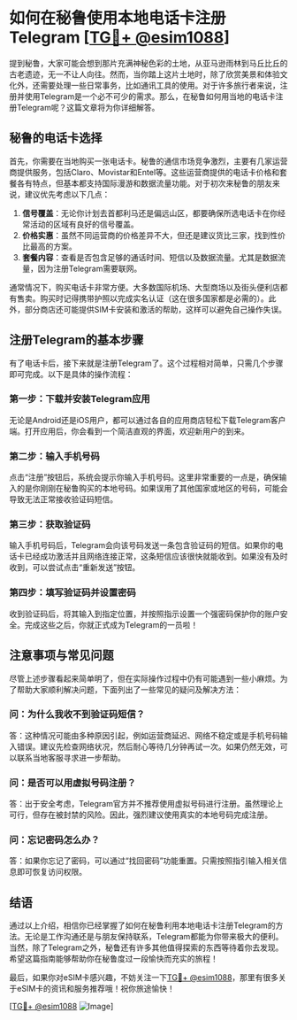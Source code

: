 # 如何在秘鲁使用本地电话卡注册Telegram [[TG💪+ @esim1088](https://t.me/s/esim1088)]

提到秘鲁，大家可能会想到那片充满神秘色彩的土地，从亚马逊雨林到马丘比丘的古老遗迹，无一不让人向往。然而，当你踏上这片土地时，除了欣赏美景和体验文化外，还需要处理一些日常事务，比如通讯工具的使用。对于许多旅行者来说，注册并使用Telegram是一个必不可少的需求。那么，在秘鲁如何用当地的电话卡注册Telegram呢？这篇文章将为你详细解答。

## 秘鲁的电话卡选择

首先，你需要在当地购买一张电话卡。秘鲁的通信市场竞争激烈，主要有几家运营商提供服务，包括Claro、Movistar和Entel等。这些运营商提供的电话卡价格和套餐各有特点，但基本都支持国际漫游和数据流量功能。对于初次来秘鲁的朋友来说，建议优先考虑以下几点：

1. **信号覆盖**：无论你计划去首都利马还是偏远山区，都要确保所选电话卡在你经常活动的区域有良好的信号覆盖。
2. **价格实惠**：虽然不同运营商的价格差异不大，但还是建议货比三家，找到性价比最高的方案。
3. **套餐内容**：查看是否包含足够的通话时间、短信以及数据流量。尤其是数据流量，因为注册Telegram需要联网。

通常情况下，购买电话卡非常方便。大多数国际机场、大型商场以及街头便利店都有售卖。购买时记得携带护照以完成实名认证（这在很多国家都是必需的）。此外，部分商店还可能提供SIM卡安装和激活的帮助，这样可以避免自己操作失误。

## 注册Telegram的基本步骤

有了电话卡后，接下来就是注册Telegram了。这个过程相对简单，只需几个步骤即可完成。以下是具体的操作流程：

### 第一步：下载并安装Telegram应用
无论是Android还是iOS用户，都可以通过各自的应用商店轻松下载Telegram客户端。打开应用后，你会看到一个简洁直观的界面，欢迎新用户的到来。

### 第二步：输入手机号码
点击“注册”按钮后，系统会提示你输入手机号码。这里非常重要的一点是，确保输入的是你刚刚在秘鲁购买的本地号码。如果误用了其他国家或地区的号码，可能会导致无法正常接收验证码短信。

### 第三步：获取验证码
输入手机号码后，Telegram会向该号码发送一条包含验证码的短信。如果你的电话卡已经成功激活并且网络连接正常，这条短信应该很快就能收到。如果没有及时收到，可以尝试点击“重新发送”按钮。

### 第四步：填写验证码并设置密码
收到验证码后，将其输入到指定位置，并按照指示设置一个强密码保护你的账户安全。完成这些之后，你就正式成为Telegram的一员啦！

## 注意事项与常见问题

尽管上述步骤看起来简单明了，但在实际操作过程中仍有可能遇到一些小麻烦。为了帮助大家顺利解决问题，下面列出了一些常见的疑问及解决方法：

### 问：为什么我收不到验证码短信？
答：这种情况可能由多种原因引起，例如运营商延迟、网络不稳定或是手机号码输入错误。建议先检查网络状况，然后耐心等待几分钟再试一次。如果仍然无效，可以联系当地客服寻求进一步帮助。

### 问：是否可以用虚拟号码注册？
答：出于安全考虑，Telegram官方并不推荐使用虚拟号码进行注册。虽然理论上可行，但存在被封禁的风险。因此，强烈建议使用真实的本地号码完成注册。

### 问：忘记密码怎么办？
答：如果你忘记了密码，可以通过“找回密码”功能重置。只需按照指引输入相关信息即可恢复访问权限。

## 结语

通过以上介绍，相信你已经掌握了如何在秘鲁利用本地电话卡注册Telegram的方法。无论是工作沟通还是与朋友保持联系，Telegram都能为你带来极大的便利。当然，除了Telegram之外，秘鲁还有许多其他值得探索的东西等待着你去发现。希望这篇指南能够帮助你在秘鲁度过一段愉快而充实的旅程！

最后，如果你对eSIM卡感兴趣，不妨关注一下[TG💪+ @esim1088](https://t.me/s/esim1088)，那里有很多关于eSIM卡的资讯和服务推荐哦！祝你旅途愉快！

[[TG💪+ @esim1088](https://t.me/s/esim1088) ![Image](https://i.postimg.cc/4NQfJmqS/Snipaste-2025-05-13-00-14-12.png)]